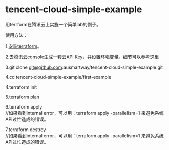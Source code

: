 # tencent-cloud-simple-example
用terrform在腾讯云上实施一个简单lab的例子。

使用方法：

1.[安装terraform](https://learn.hashicorp.com/terraform/getting-started/install.html)。

2.去腾讯云console生成一套云API Key，并设置环境变量。细节可以参考[这里](https://www.terraform.io/docs/providers/tencentcloud/index.html)

3.git clone git@github.com:ausmartway/tencent-cloud-simple-example.git

4.cd tencent-cloud-simple-example/first-example

4.terraform init

5.terraform plan

6.terraform apply     
//如果看到internal error，可以用：terraform apply -parallelism=1 来避免系统API过忙造成的错误。

7.terraform destroy   
//如果看到internal error，可以用：terraform apply -parallelism=1 来避免系统API过忙造成的错误。
